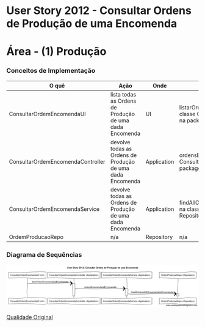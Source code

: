 # User Story 2012 - Consultar Ordens de Produção de uma Encomenda

# Área - (1) Produção

### Conceitos de Implementação

| O quê                             | Ação                                                      | Onde        | Método                                                       |
| --------------------------------- | --------------------------------------------------------- | ----------- | ------------------------------------------------------------ |
| ConsultarOrdemEncomendaUI         | lista todas as Ordens de Produção de uma dada Encomenda   | UI          | listarOrdemEncomenda(idEncomenda) na classe ConsultarOrdemEncomendaController na package Application |
| ConsultarOrdemEncomendaController | devolve todas as Ordens de Produção de uma dada Encomenda | Application | ordensEncomenda(idEncomenda) na classe ConsultarOrdemEncomendaService na package Application |
| ConsultarOrdemEncomendaService    | devolve todas as Ordens de Produção de uma dada Encomenda | Application | findAllOrdensWithEncomenda(idEncomenda) na classe OrdemProducaoRepo na package Repository |
| OrdemProducaoRepo                 | n/a                                                       | Repository  | n/a                                                          |

### Diagrama de Sequências

![](../../diagrams/2012/2012_SD.png)

[Qualidade Original](https://bitbucket.org/1181056/lei_isep_2019_20_sem4_2di_1170894_1180871_1181053_1181056_1180/src/master/documentation/USER%20STORIES/diagrams/2012/2012_SD.png)
